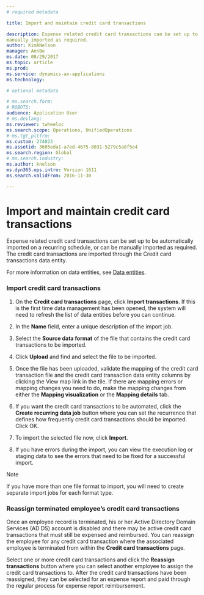 ```yaml
---
# required metadata

title: Import and maintain credit card transactions

description: Expense related credit card transactions can be set up to be automatically imported on a recurring schedule, or can be 
manually imported as required. 
author: KimANelson 
manager: AnnBe
ms.date: 08/29/2017
ms.topic: article
ms.prod: 
ms.service: dynamics-ax-applications
ms.technology: 

# optional metadata

# ms.search.form: 
# ROBOTS: 
audience: Application User
# ms.devlang: 
ms.reviewer: twheeloc
ms.search.scope: Operations, UnifiedOperations
# ms.tgt_pltfrm: 
ms.custom: 274023
ms.assetid: 3605eda1-a7ed-4675-8031-5279c5a8f5e4
ms.search.region: Global
# ms.search.industry: 
ms.author: knelson
ms.dyn365.ops.intro: Version 1611
ms.search.validFrom: 2016-11-30

---
```


# Import and maintain credit card transactions


Expense related credit card transactions can be set up to be automatically imported on a recurring schedule, or can be manually imported
as required. The credit card transactions are imported through the Credit card transactions data entity. 

For more information on data entities, see [Data entities](/dev-itpro/data-entities/data-entities.md).

### Import credit card transactions

1.  On the **Credit card transactions** page, click **Import transactions**. If this is the first time data management has
    been opened, the system will need to refresh the list of data entities before you can continue.

2.  In the **Name** field, enter a unique description of the import job.

3.  Select the **Source data format** of the file that contains the credit card transactions to be imported.

4.  Click **Upload** and find and select the file to be imported.

5.  Once the file has been uploaded, validate the mapping of the credit card transaction file and the credit card transaction data entity
    columns by clicking the View map link in the tile. If there are mapping errors or mapping changes you need to do, make the mapping 
    changes from either the **Mapping visualization** or the **Mapping details** tab.

6.  If you want the credit card transactions to be automated, click the **Create recurring data job** button where you can set the 
    recurrence that defines how frequently credit card transactions should be imported. Click OK.

7.  To import the selected file now, click **Import**.

8.  If you have errors during the import, you can view the execution log or staging data to see the errors that need to be fixed for a 
    successful import.

> [!NOTE]
> If you have more than one file format to import, you will need to create separate import jobs for each format type.

### Reassign terminated employee’s credit card transactions

Once an employee record is terminated, his or her Active Directory Domain Services (AD DS) account is disabled and there may be active 
credit card transactions that must still be expensed and reimbursed. You can reassign the employee for any credit card transaction where 
the associated employee is terminated from within the **Credit card transactions** page. 

Select one or more credit card transactions and
click the **Reassign transactions** button where you can select another employee to assign the credit card transactions to. After the 
credit card transactions have been reassigned, they can be selected for an expense report and paid through the regular process for 
expense report reimbursement.
